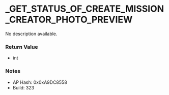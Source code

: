 # _GET_STATUS_OF_CREATE_MISSION_CREATOR_PHOTO_PREVIEW

No description available.

### Return Value
* int

### Notes
* AP Hash: 0x0xA9DC8558
* Build: 323

